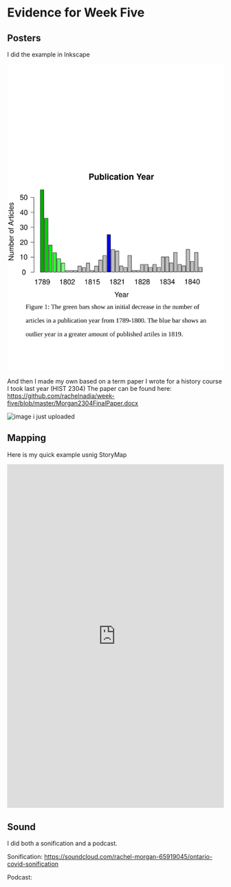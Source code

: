 # Evidence for Week Five

## Posters

I did the example in Inkscape

![image i just uploaded](poster.svg)

And then I made my own based on a term paper I wrote for a history course I took last year (HIST 2304)
The paper can be found here:
https://github.com/rachelnadia/week-five/blob/master/Morgan2304FinalPaper.docx

![image i just uploaded](poster2.svg)

## Mapping

Here is my quick example usnig StoryMap

<iframe src="https://uploads.knightlab.com/storymapjs/9bec84c4afc3fb203dcc2ddf177a566f/the-creation-of-nadia/index.html" frameborder="0" width="100%" height="800"></iframe>

## Sound

I did both a sonification and a podcast.

Sonification:
https://soundcloud.com/rachel-morgan-65919045/ontario-covid-sonification

Podcast:
